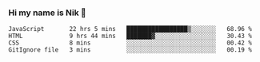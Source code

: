 ### Hi my name is Nik 👋

<!--
**NikDoe/NikDoe** is a ✨ _special_ ✨ repository because its `README.md` (this file) appears on your GitHub profile.

Here are some ideas to get you started:

- 🔭 I’m currently working on ...
- 🌱 I’m currently learning ...
- 👯 I’m looking to collaborate on ...
- 🤔 I’m looking for help with ...
- 💬 Ask me about ...
- 📫 How to reach me: ...
- 😄 Pronouns: ...
- ⚡ Fun fact: ...
-->

<!--START_SECTION:waka-->

```text
JavaScript       22 hrs 5 mins   █████████████████▒░░░░░░░   68.96 %
HTML             9 hrs 44 mins   ███████▓░░░░░░░░░░░░░░░░░   30.43 %
CSS              8 mins          ░░░░░░░░░░░░░░░░░░░░░░░░░   00.42 %
GitIgnore file   3 mins          ░░░░░░░░░░░░░░░░░░░░░░░░░   00.19 %
```

<!--END_SECTION:waka-->
